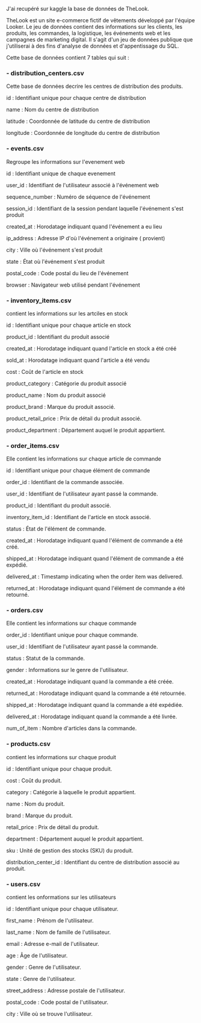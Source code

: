 J'ai recupéré  sur kaggle la base de données de TheLook.

TheLook est un site e-commerce fictif de vêtements développé par l'équipe Looker. Le jeu de données contient des informations sur les clients, les produits, 
les commandes, la logistique, les événements web et les campagnes de marketing digital. 
Il s'agit d'un jeu de données publique que j'utiliserai à des fins d'analyse de données et d'appentissage du SQL.


Cette base de données contient 7 tables qui suit :

### **- distribution_centers.csv**

Cette base de données decrire les centres de distribution des produits.

id : Identifiant unique pour chaque centre de distribution

name : Nom du centre de distribution

latitude : Coordonnée de latitude du centre de distribution

longitude : Coordonnée de longitude du centre de distribution 




### **- events.csv**

Regroupe les informations sur l'evenement web

id : Identifiant unique de chaque evenement

user_id : Identifiant de l'utilisateur associé à l'événement web

sequence_number : Numéro de séquence de l'événement

session_id : Identifiant de la session pendant laquelle l'événement s'est produit

created_at : Horodatage indiquant quand l'événement a eu lieu

ip_address : Adresse IP d'où l'événement a originaire ( provient)

city : Ville où l'événement s'est produit

state : État où l'événement s'est produit

postal_code : Code postal du lieu de l'événement

browser : Navigateur web utilisé pendant l'événement






### **- inventory_items.csv**

contient les informations sur les artciles en stock

id  : Identifiant unique pour chaque article en stock

product_id : Identifiant du produit associé

created_at : Horodatage indiquant quand l'article en stock a été créé

sold_at : Horodatage indiquant quand l'article a été vendu

cost : Coût de l'article en stock

product_category : Catégorie du produit associé

product_name : Nom du produit associé

product_brand : Marque du produit associé.

product_retail_price : Prix de détail du produit associé.

product_department : Département auquel le produit appartient.





### **-  order_items.csv**

Elle contient les informations sur chaque article de commande

id : Identifiant unique pour chaque élément de commande

order_id : Identifiant de la commande associée.

user_id : Identifiant de l'utilisateur ayant passé la commande.

product_id : Identifiant du produit associé.

inventory_item_id : Identifiant de l'article en stock associé.

status : État de l'élément de commande.

created_at : Horodatage indiquant quand l'élément de commande a été créé.

shipped_at : Horodatage indiquant quand l'élément de commande a été expédié.

delivered_at : Timestamp indicating when the order item was delivered.

returned_at : Horodatage indiquant quand l'élément de commande a été retourné.





### **- orders.csv**

Elle contient les informations sur chaque commande

order_id : Identifiant unique pour chaque commande.

user_id : Identifiant de l'utilisateur ayant passé la commande.

status : Statut de la commande.

gender : Informations sur le genre de l'utilisateur.

created_at : Horodatage indiquant quand la commande a été créée.

returned_at : Horodatage indiquant quand la commande a été retournée.

shipped_at : Horodatage indiquant quand la commande a été expédiée.

delivered_at : Horodatage indiquant quand la commande a été livrée.

num_of_item : Nombre d'articles dans la commande.





### **- products.csv**
  
contient les informations sur chaque produit

id : Identifiant unique pour chaque produit.

cost : Coût du produit.

category : Catégorie à laquelle le produit appartient.

name : Nom du produit.

brand : Marque du produit.

retail_price : Prix de détail du produit.

department : Département auquel le produit appartient.

sku : Unité de gestion des stocks (SKU) du produit.

distribution_center_id : Identifiant du centre de distribution associé au produit.




### **- users.csv**

contient les onformations sur les utilisateurs

id : Identifiant unique pour chaque utilisateur.

first_name : Prénom de l'utilisateur.

last_name : Nom de famille de l'utilisateur.

email : Adresse e-mail de l'utilisateur.

age : Âge de l'utilisateur.

gender : Genre de l'utilisateur.

state : Genre de l'utilisateur.

street_address : Adresse postale de l'utilisateur.

postal_code : Code postal de l'utilisateur.

city : Ville où se trouve l'utilisateur.

